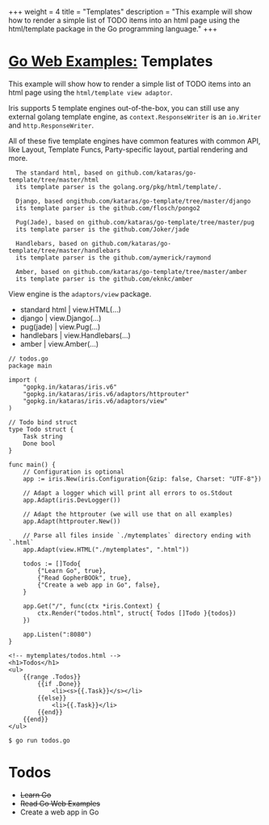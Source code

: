 +++
weight = 4
title = "Templates"
description = "This example will show how to render a simple list of TODO items into an html page using the html/template package in the Go programming language."
+++

# [Go Web Examples:](/) Templates

This example will show how to render a simple list of TODO items into an html page using the `html/template view adaptor`.

Iris supports 5 template engines out-of-the-box, you can still use any external golang template engine,
as `context.ResponseWriter` is an `io.Writer` and `http.ResponseWriter`.

All of these five template engines have common features with common API,
like Layout, Template Funcs, Party-specific layout, partial rendering and more.

      The standard html, based on github.com/kataras/go-template/tree/master/html
      its template parser is the golang.org/pkg/html/template/.

      Django, based ongithub.com/kataras/go-template/tree/master/django
      its template parser is the github.com/flosch/pongo2

      Pug(Jade), based on github.com/kataras/go-template/tree/master/pug
      its template parser is the github.com/Joker/jade

      Handlebars, based on github.com/kataras/go-template/tree/master/handlebars
      its template parser is the github.com/aymerick/raymond

      Amber, based on github.com/kataras/go-template/tree/master/amber
      its template parser is the github.com/eknkc/amber


View engine is the `adaptors/view` package.

- standard html  | view.HTML(...)
- django         | view.Django(...)
- pug(jade)      | view.Pug(...)
- handlebars     | view.Handlebars(...)
- amber          | view.Amber(...)


```
// todos.go
package main

import (
	"gopkg.in/kataras/iris.v6"
	"gopkg.in/kataras/iris.v6/adaptors/httprouter"
	"gopkg.in/kataras/iris.v6/adaptors/view"
)

// Todo bind struct
type Todo struct {
	Task string
	Done bool
}

func main() {
	// Configuration is optional
	app := iris.New(iris.Configuration{Gzip: false, Charset: "UTF-8"})

	// Adapt a logger which will print all errors to os.Stdout
	app.Adapt(iris.DevLogger())

	// Adapt the httprouter (we will use that on all examples)
	app.Adapt(httprouter.New())

	// Parse all files inside `./mytemplates` directory ending with `.html`
	app.Adapt(view.HTML("./mytemplates", ".html"))

	todos := []Todo{
		{"Learn Go", true},
		{"Read GopherBOOk", true},
		{"Create a web app in Go", false},
	}

	app.Get("/", func(ctx *iris.Context) {
		ctx.Render("todos.html", struct{ Todos []Todo }{todos})
	})

	app.Listen(":8080")
}

```
```
<!-- mytemplates/todos.html -->
<h1>Todos</h1>
<ul>
	{{range .Todos}}
		{{if .Done}}
			<li><s>{{.Task}}</s></li>
		{{else}}
			<li>{{.Task}}</li>
		{{end}}
	{{end}}
</ul>
```
```
$ go run todos.go
```
<div class="demo">
	<h1>Todos</h1>
	<ul>
		<li><s>Learn Go</s></li>
		<li><s>Read Go Web Examples</s></li>
		<li>Create a web app in Go</li>
	</ul>
</div>

